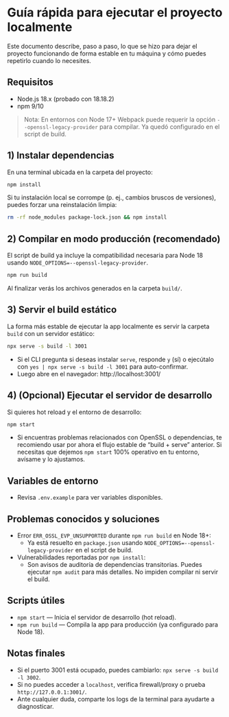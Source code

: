 # Guía rápida para ejecutar el proyecto localmente

Este documento describe, paso a paso, lo que se hizo para dejar el proyecto funcionando de forma estable en tu máquina y cómo puedes repetirlo cuando lo necesites.

## Requisitos
- Node.js 18.x (probado con 18.18.2)
- npm 9/10

> Nota: En entornos con Node 17+ Webpack puede requerir la opción `--openssl-legacy-provider` para compilar. Ya quedó configurado en el script de build.

## 1) Instalar dependencias
En una terminal ubicada en la carpeta del proyecto:

```bash
npm install
```

Si tu instalación local se corrompe (p. ej., cambios bruscos de versiones), puedes forzar una reinstalación limpia:

```bash
rm -rf node_modules package-lock.json && npm install
```

## 2) Compilar en modo producción (recomendado)
El script de build ya incluye la compatibilidad necesaria para Node 18 usando `NODE_OPTIONS=--openssl-legacy-provider`.

```bash
npm run build
```

Al finalizar verás los archivos generados en la carpeta `build/`.

## 3) Servir el build estático
La forma más estable de ejecutar la app localmente es servir la carpeta `build` con un servidor estático:

```bash
npx serve -s build -l 3001
```

- Si el CLI pregunta si deseas instalar `serve`, responde `y` (sí) o ejecútalo con `yes | npx serve -s build -l 3001` para auto-confirmar.
- Luego abre en el navegador: http://localhost:3001/

## 4) (Opcional) Ejecutar el servidor de desarrollo
Si quieres hot reload y el entorno de desarrollo:

```bash
npm start
```

- Si encuentras problemas relacionados con OpenSSL o dependencias, te recomiendo usar por ahora el flujo estable de “build + serve” anterior. Si necesitas que dejemos `npm start` 100% operativo en tu entorno, avísame y lo ajustamos.

## Variables de entorno
- Revisa `.env.example` para ver variables disponibles.

## Problemas conocidos y soluciones
- Error `ERR_OSSL_EVP_UNSUPPORTED` durante `npm run build` en Node 18+:
  - Ya está resuelto en `package.json` usando `NODE_OPTIONS=--openssl-legacy-provider` en el script de build.
- Vulnerabilidades reportadas por `npm install`:
  - Son avisos de auditoría de dependencias transitorias. Puedes ejecutar `npm audit` para más detalles. No impiden compilar ni servir el build.

## Scripts útiles
- `npm start` — Inicia el servidor de desarrollo (hot reload).
- `npm run build` — Compila la app para producción (ya configurado para Node 18).

## Notas finales
- Si el puerto 3001 está ocupado, puedes cambiarlo: `npx serve -s build -l 3002`.
- Si no puedes acceder a `localhost`, verifica firewall/proxy o prueba `http://127.0.0.1:3001/`.
- Ante cualquier duda, comparte los logs de la terminal para ayudarte a diagnosticar.